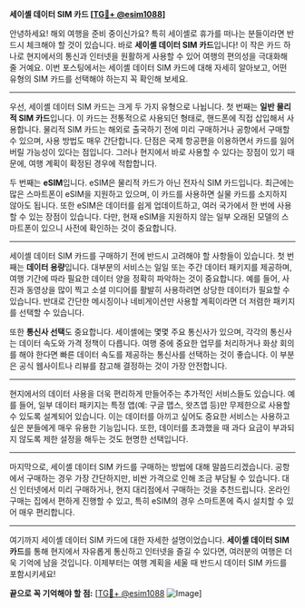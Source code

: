 **세이셸 데이터 SIM 카드 [[TG💪+ @esim1088](https://t.me/s/esim1088)]**

안녕하세요! 해외 여행을 준비 중이신가요? 특히 세이셸로 휴가를 떠나는 분들이라면 반드시 체크해야 할 것이 있습니다. 바로 **세이셸 데이터 SIM 카드**입니다! 이 작은 카드 하나로 현지에서의 통신과 인터넷을 원활하게 사용할 수 있어 여행의 편의성을 극대화해 줄 거예요. 이번 포스팅에서는 세이셸 데이터 SIM 카드에 대해 자세히 알아보고, 어떤 유형의 SIM 카드를 선택해야 하는지 꼭 확인해 보세요.

---

우선, 세이셸 데이터 SIM 카드는 크게 두 가지 유형으로 나뉩니다. 첫 번째는 **일반 물리적 SIM 카드**입니다. 이 카드는 전통적으로 사용되던 형태로, 핸드폰에 직접 삽입해서 사용합니다. 물리적 SIM 카드는 해외로 출국하기 전에 미리 구매하거나 공항에서 구매할 수 있으며, 사용 방법도 매우 간단합니다. 단점은 국제 항공편을 이용하면서 카드를 잃어버릴 가능성이 있다는 점입니다. 그러나 현지에서 바로 사용할 수 있다는 장점이 있기 때문에, 여행 계획이 확정된 경우에 적합합니다.

두 번째는 **eSIM**입니다. eSIM은 물리적 카드가 아닌 전자식 SIM 카드입니다. 최근에는 많은 스마트폰이 eSIM을 지원하고 있으며, 이 카드를 사용하면 실물 카드를 소지하지 않아도 됩니다. 또한 eSIM은 데이터를 쉽게 업데이트하고, 여러 국가에서 한 번에 사용할 수 있는 장점이 있습니다. 다만, 현재 eSIM을 지원하지 않는 일부 오래된 모델의 스마트폰이 있으니 사전에 확인하는 것이 중요합니다.

---

세이셸 데이터 SIM 카드를 구매하기 전에 반드시 고려해야 할 사항들이 있습니다. 첫 번째는 **데이터 용량**입니다. 대부분의 서비스는 일일 또는 주간 데이터 패키지를 제공하며, 여행 기간에 따라 필요한 데이터 양을 정확히 파악하는 것이 중요합니다. 예를 들어, 사진과 동영상을 많이 찍고 소셜 미디어를 활발히 사용하려면 상당한 데이터가 필요할 수 있습니다. 반대로 간단한 메시징이나 네비게이션만 사용할 계획이라면 더 저렴한 패키지를 선택할 수 있습니다.

또한 **통신사 선택**도 중요합니다. 세이셸에는 몇몇 주요 통신사가 있으며, 각각의 통신사는 데이터 속도와 가격 정책이 다릅니다. 여행 중에 중요한 업무를 처리하거나 화상 회의를 해야 한다면 빠른 데이터 속도를 제공하는 통신사를 선택하는 것이 좋습니다. 이 부분은 공식 웹사이트나 리뷰를 참고해 결정하는 것이 가장 안전합니다.

---

현지에서의 데이터 사용을 더욱 편리하게 만들어주는 추가적인 서비스들도 있습니다. 예를 들어, 일부 데이터 패키지는 특정 앱(예: 구글 맵스, 왓츠앱 등)만 무제한으로 사용할 수 있도록 설계되어 있습니다. 이는 데이터를 아끼고 싶어도 중요한 서비스는 사용하고 싶은 분들에게 매우 유용한 기능입니다. 또한, 데이터를 초과했을 때 과다 요금이 부과되지 않도록 제한 설정을 해두는 것도 현명한 선택입니다.

---

마지막으로, 세이셸 데이터 SIM 카드를 구매하는 방법에 대해 말씀드리겠습니다. 공항에서 구매하는 경우 가장 간단하지만, 비싼 가격으로 인해 조금 부담될 수 있습니다. 대신 인터넷에서 미리 구매하거나, 현지 대리점에서 구매하는 것을 추천드립니다. 온라인 구매는 집에서 편하게 진행할 수 있고, 특히 eSIM의 경우 스마트폰에 즉시 설치할 수 있어 매우 편리합니다.

---

여기까지 세이셸 데이터 SIM 카드에 대한 자세한 설명이었습니다. **세이셸 데이터 SIM 카드**를 통해 현지에서 자유롭게 통신하고 인터넷을 즐길 수 있다면, 여러분의 여행은 더욱 기억에 남을 것입니다. 이제부터는 여행 계획을 세울 때 반드시 데이터 SIM 카드를 포함시키세요!

**끝으로 꼭 기억해야 할 점:** [[TG💪+ @esim1088](https://t.me/s/esim1088) ![Image](https://i.postimg.cc/Y0z9fWf4/image.png)]